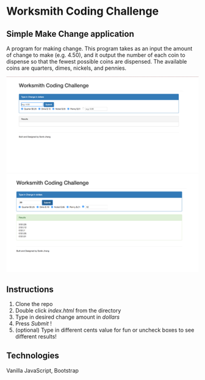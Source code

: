 # Worksmith Coding Challenge

## Simple Make Change application

A program for making change. This program takes as an input the amount of change to make (e.g. 4.50), and it output the number of each coin to dispense so that the fewest possible coins are dispensed. The available coins are quarters, dimes, nickels, and pennies.

![alt text](assets/splash.png)
![alt text](assets/splash_with_results.png)

## Instructions

1. Clone the repo
2. Double click *index.html* from the directory
3. Type in desired change amount in *dollars*
4. Press *Submit* !
5. (optional) Type in different cents value for fun or uncheck boxes to see different results!

## Technologies

Vanilla JavaScript, Bootstrap
